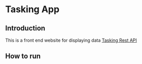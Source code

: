 # Tasking App
## Introduction
This is a front end website for displaying data [Tasking Rest API](https://github.com/fauzan264/tasking-rest-api)

## How to run
